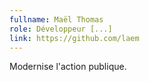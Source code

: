 ```yaml
---
fullname: Maël Thomas
role: Développeur [...]
link: https://github.com/laem
---
```


Modernise l'action publique.
